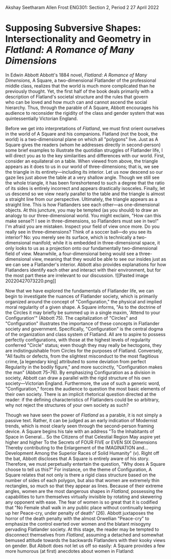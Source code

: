 Akshay Seetharam
Allen Frost
ENG301: Section 2, Period 2
27 April 2022

# Supposing Subversive Shapes: Intersectionality and Geometry in *Flatland: A Romance of Many Dimensions*
In Edwin Abbott Abbott's 1884 novel, _Flatland: A Romance of Many Dimensions,_ A Square, a two-dimensional Flatlander of the professional middle class, realizes that the world is much more complicated than he previously thought. Yet, the first half of the book deals primarily with a description of Flatland's societal structure and the rules that govern who can be loved and how much can and cannot ascend the social hierarchy. Thus, through the parable of A Square, Abbott encourages his audience to reconsider the rigidity of the class and gender system that was quintessentially Victorian England.

Before we get into interpretations of *Flatland*, we must first orient ourselves in the world of A Square and his companions. Flatland (not the book, the world) is a two-dimensional plane on which all "polygons" live. Just as A Square gives the readers (whom he addresses directly in second-person) some brief examples to illustrate the quotidian struggles of Flatlander life, I will direct you as to the key similarities and differences with our world. First, consider an equilateral on a table. When viewed from above, the triangle appears as it does to us in our world of three-dimensions; that is, we see the triangle in its entirety—including its interior. Let us now descend so our gaze lies just above the table at a very shallow angle. Though we still see the whole triangle, it has been foreshortened to such a degree that the ratio of its sides is entirely incorrect and appears drastically isosceles. Finally, let us descend so we view nearly parallel to the table and the triangle is almost a straight line from our perspective. Ultimately, the triangle appears as a straight line. This is how Flatlanders see each other—as one-dimensional objects. At this juncture, you may be tempted (as you should) to draw an analogy to our three-dimensional world. You might exclaim, "How can this make sense?! I see in three-dimensions, so Flatlanders must see in two!" I'm afraid you are mistaken. Inspect your field of view once more. Do you really see in three-dimensions? Think of a soccer ball—do you see its interior? No: you merely see its surface, which is technically a two-dimensional manifold; while it is embedded in three-dimensional space, it only looks to us as a projection onto our fundamentally two-dimensional field of view. Meanwhile, a four-dimensional being would see a three-dimensional view, meaning that they would be able to see our insides just as we can see a Flatlander's interior. Abbott also provides explanations for how Flatlanders identify each other and interact with their environment, but for the most part these are irrelevant to our discussion.
![[Pasted image 20220427073220.png]]

Now that we have explored the fundamentals of Flatlander life, we can begin to investigate the nuances of Flatlander society, which is primarily organized around the concept of "Configuration," the physical and implied moral regularity of a given shape. A Square informs, "As to the doctrine of the Circles it may briefly be summed up in a single maxim, 'Attend to your Configuration'" (Abbott 75). The capitalization of "Circles" and "Configuration" illustrates the importance of these concepts in Flatlander society and government. Specifically, "Configuration" is the central dogma of the organization and class system of Flatland. All are to aspire to possess perfectly configurations, with those at the highest levels of regularity conferred "Circle" status; even though they may really be hectogons, they are indistinguishable from Circles for the purposes of Flatland. Conversely, "All faults or defects, from the slightest misconduct to the most flagitious crime, \[a legendary king\] attributed to some deviation from perfect Regularity in the bodily figure," and more succinctly, "Configuration makes the man" (Abbott 75–76). By emphasizing Configuration as a division in society, Abbott can draw a parallel with the rigid structure of his own society—Victorian England. Furthermore, the use of such a generic word, "Configuration," forces the audience to question the most basic elements of their own society. There is an implicit rhetorical question directed at the reader: if the defining characteristics of Flatlanders could be so arbitrary, why not reject the structures of your own society as such?

Though we have seen the power of *Flatland* as a parable, it is not simply a passive text. Rather, it can be judged as an early indication of Modernist trends, which is most clearly seen through the second-person framing device. A Square begins his tale with an address "To the Inhabitants of Space in General... So the Citizens of that Celestial Region May aspire yet higher and higher To the Secrets of FOUR FIVE or EVEN SIX Dimensions Thereby contributing to the Enlargement of the IMAGINATION and... Development Among the Superior Races of Solid Humanity" (v). Right off the bat, Abbott discloses that A Square is entirely aware of his story. Therefore, we must perpetually entertain the question, "Why does A Square choose to tell us this?" For instance, on the theme of Configuration, A Square relates that not only is there a rigid class structure based on the number of sides of each polygon, but also that women are extremely thin rectangles, so much so that they appear as lines. Because of their extreme angles, women are the most dangerous shapes in *Flatland,* possessing the capabilities to turn themselves virtually invisible by rotating and skewering any opponent with ease. The fear of women is so great that it is codified that "No Female shall walk in any public place without continually keeping up her Peace-cry, under penalty of death" (26). Abbott juxtaposes the horror of the death penalty with the almost Orwellian "Peace-cry" to emphasize the control exerted over women and the blatant misogyny pervading Flatlander society. At this stage, the reader may be tempted to disconnect themselves from *Flatland*, assuming a detached and somewhat bemused attitude towards the backwards Flatlanders with their kooky views on gender. But Abbott does not let us off so easily: A Square provides a few more humorous (at first) anecdotes about women in Flatland:
